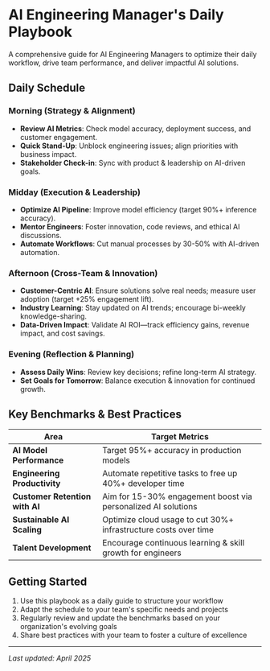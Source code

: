 # AI Engineering Manager's Daily Playbook

A comprehensive guide for AI Engineering Managers to optimize their daily workflow, drive team performance, and deliver impactful AI solutions.

## Daily Schedule

### Morning (Strategy & Alignment)

- **Review AI Metrics**: Check model accuracy, deployment success, and customer engagement.
- **Quick Stand-Up**: Unblock engineering issues; align priorities with business impact.
- **Stakeholder Check-in**: Sync with product & leadership on AI-driven goals.

### Midday (Execution & Leadership)

- **Optimize AI Pipeline**: Improve model efficiency (target 90%+ inference accuracy).
- **Mentor Engineers**: Foster innovation, code reviews, and ethical AI discussions.
- **Automate Workflows**: Cut manual processes by 30-50% with AI-driven automation.

### Afternoon (Cross-Team & Innovation)

- **Customer-Centric AI**: Ensure solutions solve real needs; measure user adoption (target +25% engagement lift).
- **Industry Learning**: Stay updated on AI trends; encourage bi-weekly knowledge-sharing.
- **Data-Driven Impact**: Validate AI ROI—track efficiency gains, revenue impact, and cost savings.

### Evening (Reflection & Planning)

- **Assess Daily Wins**: Review key decisions; refine long-term AI strategy.
- **Set Goals for Tomorrow**: Balance execution & innovation for continued growth.

## Key Benchmarks & Best Practices

| Area | Target Metrics |
|------|---------------|
| **AI Model Performance** | Target 95%+ accuracy in production models |
| **Engineering Productivity** | Automate repetitive tasks to free up 40%+ developer time |
| **Customer Retention with AI** | Aim for 15-30% engagement boost via personalized AI solutions |
| **Sustainable AI Scaling** | Optimize cloud usage to cut 30%+ infrastructure costs over time |
| **Talent Development** | Encourage continuous learning & skill growth for engineers |

## Getting Started

1. Use this playbook as a daily guide to structure your workflow
2. Adapt the schedule to your team's specific needs and projects
3. Regularly review and update the benchmarks based on your organization's evolving goals
4. Share best practices with your team to foster a culture of excellence

---

*Last updated: April 2025*
